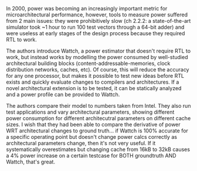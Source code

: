 In 2000, power was becoming an increasingly important metric for microarchitectural performance, however, tools to measure power suffered from 2 main issues: they were prohibitively slow (ch 2.2.2: a state-of-the-art simulator took ~1 hour to run 100 test vectors through a 64-bit adder) and were useless at early stages of the design process because they required RTL to work.

The authors introduce Wattch, a power estimator that doesn't require RTL to work, but instead works by modelling the power consumed by well-studied architectural building blocks (content-addressable-memories, clock distribution networks, caches, etc). Of course, this will reduce the accuracy for any one processor, but makes it possible to test new ideas before RTL exists and quickly evaluate changes to compilers and architectures. If a novel architectural extension is to be tested, it can be statically analyzed and a power profile can be provided to Wattch.

The authors compare their model to numbers taken from Intel. They also run test applications and vary architectural parameters, showing different power consumption for different architecutral parameters on different cache sizes. I wish that they had been able to compare the derivative of power WRT architectural changes to ground truth... if Wattch is 100% accurate for a specific operating point but doesn't change power calcs correctly as architectural parameters change, then it's not very useful. If it systematically overestimates but changing cache from 16kB to 32kB causes a 4% power increase on a certain testcase for BOTH groundtruth AND Wattch, that's great.